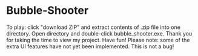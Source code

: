 # Bubble-Shooter

To play: click "download ZIP" and extract contents of .zip file into one directory. Open directory and double-click bubble_shooter.exe.
Thank you for taking the time to view my project. Have fun!
Please note: some of the extra UI features have not yet been implemented. This is not a bug!
